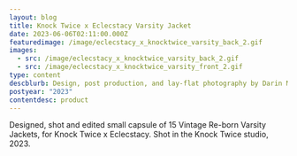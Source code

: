 ```yaml
---
layout: blog
title: Knock Twice x Eclecstacy Varsity Jacket
date: 2023-06-06T02:11:00.000Z
featuredimage: /image/eclecstacy_x_knocktwice_varsity_back_2.gif
images:
  - src: /image/eclecstacy_x_knocktwice_varsity_back_2.gif
  - src: /image/eclecstacy_x_knocktwice_varsity_front_2.gif
type: content
descblurb: Design, post production, and lay-flat photography by Darin Morrison-Beer
postyear: "2023"
contentdesc: product
---
```

Designed, shot and edited small capsule of 15 Vintage Re-born Varsity Jackets, for Knock Twice x Eclecstacy. Shot in the Knock Twice studio, 2023.
